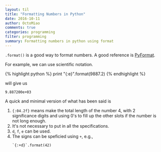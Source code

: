 ```yaml
---
layout: til
title: "Formatting Numbers in Python"
date: 2016-10-11
author: OctoMiao
comments: true
categories: programming
filter: programming
summary: Formatting numbers in python using format
---
```



`.format()` is a good way to format numbers. A good reference is [PyFormat](https://pyformat.info/).

For example, we can use scientific notation.

{% highlight python %}
print "{:e}".format(9887.2)
{% endhighlight %}

will give us

```
9.887200e+03
```

A quick and minimal version of what has been said is

1. ``{:04.2f}`` means make the total length of the number 4, with 2 significance digits and using 0's to fill up the other slots if the number is not long enough.
2. It's not necessary to put in all the specifications.
3. `d`, `f`, `e` can be used.
4. The signs can be speficied using `+`, e.g.,
   ```
   `{:+d}`.format(42)
   ```
